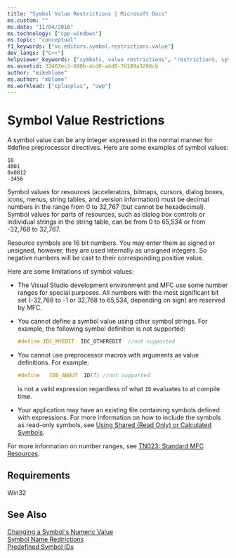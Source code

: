 ```yaml
---
title: "Symbol Value Restrictions | Microsoft Docs"
ms.custom: ""
ms.date: "11/04/2016"
ms.technology: ["cpp-windows"]
ms.topic: "conceptual"
f1_keywords: ["vc.editors.symbol.restrictions.value"]
dev_langs: ["C++"]
helpviewer_keywords: ["symbols, value restrictions", "restrictions, symbol values"]
ms.assetid: 32467ec3-690b-4cd0-a4d0-7d189a3296cb
author: "mikeblome"
ms.author: "mblome"
ms.workload: ["cplusplus", "uwp"]
---
```

# Symbol Value Restrictions
A symbol value can be any integer expressed in the normal manner for #define preprocessor directives. Here are some examples of symbol values:  
  
```  
18  
4001  
0x0012  
-3456  
```  
  
 Symbol values for resources (accelerators, bitmaps, cursors, dialog boxes, icons, menus, string tables, and version information) must be decimal numbers in the range from 0 to 32,767 (but cannot be hexadecimal). Symbol values for parts of resources, such as dialog box controls or individual strings in the string table, can be from 0 to 65,534 or from -32,768 to 32,767.  
  
 Resource symbols are 16 bit numbers. You may enter them as signed or unsigned, however, they are used internally as unsigned integers. So negative numbers will be cast to their corresponding positive value.  
  
 Here are some limitations of symbol values:  
  
-   The Visual Studio development environment and MFC use some number ranges for special purposes. All numbers with the most significant bit set (-32,768 to -1 or 32,768 to 65,534, depending on sign) are reserved by MFC.  
  
-   You cannot define a symbol value using other symbol strings. For example, the following symbol definition is not supported:  
  
    ```cpp  
    #define IDC_MYEDIT  IDC_OTHEREDIT  //not supported  
    ```  
  
-   You cannot use preprocessor macros with arguments as value definitions. For example:  
  
    ```cpp  
    #define   IDD_ABOUT  ID(7) //not supported  
    ```  
  
     is not a valid expression regardless of what `ID` evaluates to at compile time.  
  
-   Your application may have an existing file containing symbols defined with expressions. For more information on how to include the symbols as read-only symbols, see [Using Shared (Read Only) or Calculated Symbols](../windows/including-shared-read-only-or-calculated-symbols.md).  
  
 For more information on number ranges, see [TN023: Standard MFC Resources](../mfc/tn023-standard-mfc-resources.md).  
  
## Requirements  
 Win32  
  
## See Also  
 [Changing a Symbol's Numeric Value](../windows/changing-a-symbol-s-numeric-value.md)   
 [Symbol Name Restrictions](../windows/symbol-name-restrictions.md)   
 [Predefined Symbol IDs](../windows/predefined-symbol-ids.md)